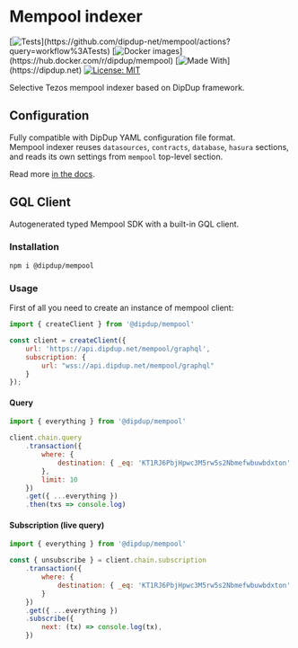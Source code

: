 # Mempool indexer

[![Tests](https://github.com/dipdup-net/mempool/workflows/Tests/badge.svg?)](https://github.com/dipdup-net/mempool/actions?query=workflow%3ATests)
[![Docker images](https://github.com/dipdup-net/mempool/workflows/Release/badge.svg?)](https://hub.docker.com/r/dipdup/mempool)
[![Made With](https://img.shields.io/badge/made%20with-dipdup-blue.svg?)](https://dipdup.net)
[![License: MIT](https://img.shields.io/badge/License-MIT-yellow.svg)](https://opensource.org/licenses/MIT)

Selective Tezos mempool indexer based on DipDup framework.

## Configuration

Fully compatible with DipDup YAML configuration file format.  
Mempool indexer reuses `datasources`, `contracts`, `database`, `hasura` sections, and reads its own settings from `mempool` top-level section.  

Read more [in the docs](https://docs.dipdup.net/config-file-reference/plugins/mempool).

## GQL Client

Autogenerated typed Mempool SDK with a built-in GQL client.

### Installation

```
npm i @dipdup/mempool
```

### Usage

First of all you need to create an instance of mempool client:
```js
import { createClient } from '@dipdup/mempool'

const client = createClient({
    url: 'https://api.dipdup.net/mempool/graphql',
    subscription: {
        url: "wss://api.dipdup.net/mempool/graphql"
    }
});
```

#### Query

```js
import { everything } from '@dipdup/mempool'

client.chain.query
    .transaction({
        where: { 
            destination: { _eq: 'KT1RJ6PbjHpwc3M5rw5s2Nbmefwbuwbdxton' }
        },
        limit: 10
    })
    .get({ ...everything })
    .then(txs => console.log)
```

#### Subscription (live query)

```js
import { everything } from '@dipdup/mempool'

const { unsubscribe } = client.chain.subscription
    .transaction({
        where: { 
            destination: { _eq: 'KT1RJ6PbjHpwc3M5rw5s2Nbmefwbuwbdxton' }
        }
    })
    .get({ ...everything })
    .subscribe({
        next: (tx) => console.log(tx),
    })
```